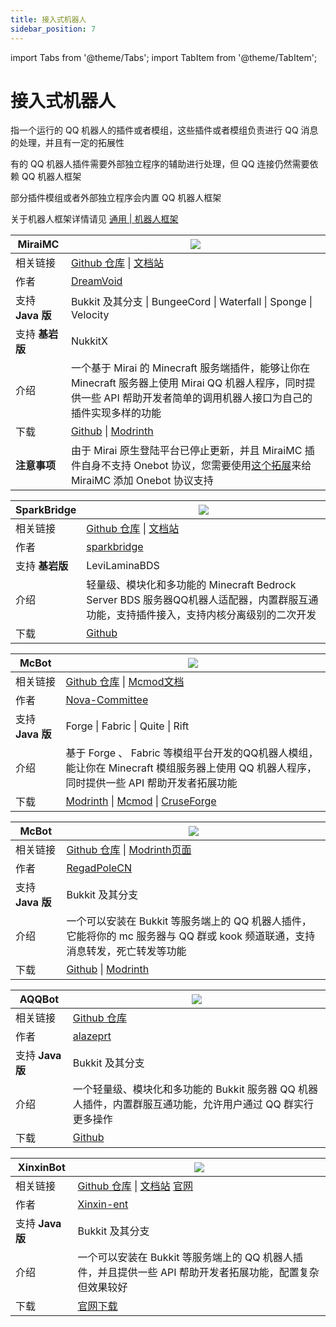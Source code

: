 ```yaml
---
title: 接入式机器人
sidebar_position: 7
---
```


import Tabs from '@theme/Tabs';
import TabItem from '@theme/TabItem';

# 接入式机器人

指一个运行的 QQ 机器人的插件或者模组，这些插件或者模组负责进行 QQ 消息的处理，并且有一定的拓展性

有的 QQ 机器人插件需要外部独立程序的辅助进行处理，但 QQ 连接仍然需要依赖 QQ 机器人框架

部分插件模组或者外部独立程序会内置 QQ 机器人框架

关于机器人框架详情请见 [通用 | 机器人框架](https://nitwikit.8aka.org/advance/bot/framework/)

<Tabs queryString="jrqqbot">
<TabItem value="MiraiMC" label="MiraiMC">

| MiraiMC | ![](https://img.shields.io/badge/状态-积极维护-green?style=for-the-badge) |
| --- | --- |
| 相关链接 | [Github 仓库](https://github.com/DreamVoid/MiraiMC) \| [文档站](https://docs.miraimc.dreamvoid.me/) |
| 作者 | [DreamVoid](https://github.com/DreamVoid) |
| 支持 **Java 版** | Bukkit 及其分支 \| BungeeCord \| Waterfall \| Sponge \| Velocity |
| 支持 **基岩版** | NukkitX |
| 介绍 | 一个基于 Mirai 的 Minecraft 服务端插件，能够让你在 Minecraft 服务器上使用 Mirai QQ 机器人程序，同时提供一些 API 帮助开发者简单的调用机器人接口为自己的插件实现多样的功能 |
| 下载 | [Github](https://github.com/DreamVoid/MiraiMC/releases) \| [Modrinth](https://modrinth.com/plugin/miraimc) |
| **注意事项** | 由于 Mirai 原生登陆平台已停止更新，并且 MiraiMC 插件自身不支持 Onebot 协议，您需要使用[这个拓展](https://github.com/DreamVoid/MiraiMCAddon-Overflow)来给 MiraiMC 添加 Onebot 协议支持 |

</TabItem>
<TabItem value="SparkBridge" label="SparkBridge">

| SparkBridge | ![](https://img.shields.io/badge/状态-积极维护-green?style=for-the-badge) |
| --- | --- |
| 相关链接 | [Github 仓库](https://github.com/sparkbridge/sparkbridge2) \| [文档站](https://sparkbridge.cn/) |
| 作者 | [sparkbridge](https://github.com/sparkbridge) |
| 支持 **基岩版** | LeviLaminaBDS |
| 介绍 | 轻量级、模块化和多功能的 Minecraft Bedrock Server BDS 服务器QQ机器人适配器，内置群服互通功能，支持插件接入，支持内核分离级别的二次开发 |
| 下载 | [Github](https://github.com/sparkbridge/sparkbridge2/releases) |

</TabItem>
<TabItem value="McBot" label="McBot">

| McBot | ![](https://img.shields.io/badge/状态-积极维护-green?style=for-the-badge) |
| --- | --- |
| 相关链接 | [Github 仓库](https://github.com/Nova-Committee/McBot) \| [Mcmod文档](https://www.mcmod.cn/class/4903.html) |
| 作者 | [Nova-Committee](https://github.com/Nova-Committee) |
| 支持 **Java 版** | Forge \| Fabric \| Quite \| Rift |
| 介绍 | 基于 Forge 、 Fabric 等模组平台开发的QQ机器人模组，能让你在 Minecraft 模组服务器上使用 QQ 机器人程序，同时提供一些 API 帮助开发者拓展功能 |
| 下载 | [Modrinth](https://modrinth.com/mod/mcbot) \| [Mcmod](https://www.mcmod.cn/download/4903.html) \| [CruseForge](https://www.curseforge.com/minecraft/mc-mods/mcbot) |

</TabItem>
<TabItem value="PlumBot" label="PlumBot">

| McBot | ![](https://img.shields.io/badge/状态-积极维护-green?style=for-the-badge) |
| --- | --- |
| 相关链接 | [Github 仓库](https://github.com/RegadPoleCN/PlumBot) \| [Modrinth页面](https://modrinth.com/plugin/plumbot) |
| 作者 | [RegadPoleCN](https://github.com/RegadPoleCN) |
| 支持 **Java 版** | Bukkit 及其分支 |
| 介绍 | 一个可以安装在 Bukkit 等服务端上的 QQ 机器人插件，它能将你的 mc 服务器与 QQ 群或 kook 频道联通，支持消息转发，死亡转发等功能 |
| 下载 | [Github](https://github.com/RegadPoleCN/PlumBot/releases) \| [Modrinth](https://modrinth.com/plugin/plumbot) |

</TabItem>
<TabItem value="AQQBot" label="AQQBot">

| AQQBot | ![](https://img.shields.io/badge/状态-积极维护-green?style=for-the-badge) |
| --- | --- |
| 相关链接 | [Github 仓库](https://github.com/alazeprt/AQQBot) |
| 作者 | [alazeprt](https://github.com/alazeprt) |
| 支持 **Java 版** | Bukkit 及其分支 |
| 介绍 | 一个轻量级、模块化和多功能的 Bukkit 服务器 QQ 机器人插件，内置群服互通功能，允许用户通过 QQ 群实行更多操作 |
| 下载 | [Github](https://github.com/alazeprt/AQQBot/releases) |

</TabItem>
<TabItem value="XinxinBot" label="XinxinBot">

| XinxinBot | ![](https://img.shields.io/badge/状态-积极维护-green?style=for-the-badge) |
| --- | --- |
| 相关链接 | [Github 仓库](https://github.com/Xinxin-ent/XinxinBotApi) \| [文档站](https://wiki.mcxin.cn/zh/%E6%96%B0%E9%91%AB%E6%8F%92%E4%BB%B6%E6%95%99%E7%A8%8B/XinxinBotApi) [官网](https://bbs.mcxin.cn/archives/216) |
| 作者 | [Xinxin-ent](https://github.com/Xinxin-ent) |
| 支持 **Java 版** | Bukkit 及其分支 |
| 介绍 | 一个可以安装在 Bukkit 等服务端上的 QQ 机器人插件，并且提供一些 API 帮助开发者拓展功能，配置复杂但效果较好 |
| 下载 | [官网下载](https://bbs.mcxin.cn/archives/216) |

</TabItem>
</Tabs>
